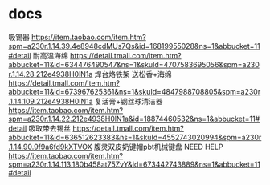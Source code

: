 # docs

吸锡器							https://item.taobao.com/item.htm?spm=a230r.1.14.39.4e8948cdMUs7Qs&id=16819955028&ns=1&abbucket=11#detail
耐高温海绵							https://detail.tmall.com/item.htm?abbucket=11&id=634476490547&ns=1&skuId=4707583695056&spm=a230r.1.14.28.212e4938H0lN1a
焊台烙铁架 送松香+海绵							https://detail.tmall.com/item.htm?abbucket=11&id=673967625361&ns=1&skuId=4847988708805&spm=a230r.1.14.109.212e4938H0lN1a
复活膏+钢丝球清洁器							https://item.taobao.com/item.htm?spm=a230r.1.14.22.212e4938H0lN1a&id=18874460532&ns=1&abbucket=11#detail
吸取带去锡丝							https://detail.tmall.com/item.htm?abbucket=11&id=636512623383&ns=1&skuId=4552743020994&spm=a230r.1.14.90.9f9a6fd9kXTVOX
腹灵双皮奶键帽pbt机械键盘				NEED HELP			https://item.taobao.com/item.htm?spm=a230r.1.14.113.180b458at75ZvY&id=673442743889&ns=1&abbucket=11#detail

